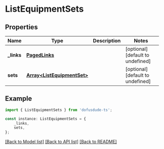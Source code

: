 # ListEquipmentSets


## Properties

Name | Type | Description | Notes
------------ | ------------- | ------------- | -------------
**_links** | [**PagedLinks**](PagedLinks.md) |  | [optional] [default to undefined]
**sets** | [**Array&lt;ListEquipmentSet&gt;**](ListEquipmentSet.md) |  | [optional] [default to undefined]

## Example

```typescript
import { ListEquipmentSets } from 'dofusdude-ts';

const instance: ListEquipmentSets = {
    _links,
    sets,
};
```

[[Back to Model list]](../README.md#documentation-for-models) [[Back to API list]](../README.md#documentation-for-api-endpoints) [[Back to README]](../README.md)
